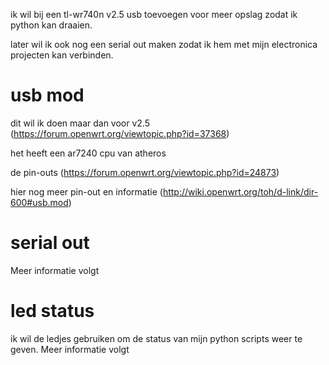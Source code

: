 ik wil bij een tl-wr740n v2.5 usb toevoegen voor meer opslag zodat ik python kan draaien.

later wil ik ook nog een serial out maken zodat ik hem met mijn electronica projecten kan verbinden.

usb mod
==============
dit wil ik doen maar dan voor v2.5 (https://forum.openwrt.org/viewtopic.php?id=37368)

het heeft een ar7240 cpu van atheros

de pin-outs (https://forum.openwrt.org/viewtopic.php?id=24873)

hier nog meer pin-out en informatie (http://wiki.openwrt.org/toh/d-link/dir-600#usb.mod)

serial out
==============
Meer informatie volgt


led status
==============
ik wil de ledjes gebruiken om de status van mijn python scripts weer te geven.
Meer informatie volgt
